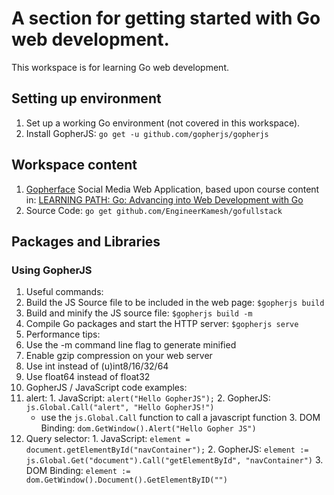 # A section for getting started with Go web development.
This workspace is for learning Go web development.

## Setting up environment
1. Set up a working Go environment (not covered in this workspace).
2. Install GopherJS: `go get -u github.com/gopherjs/gopherjs`


## Workspace content
1. [Gopherface](./Gopherface) Social Media Web Application, based upon course content in: [LEARNING PATH: Go: Advancing into Web Development with Go](https://www.udemy.com/learning-path-go-advancing-into-web-development-with-go/)
  1. Source Code: `go get github.com/EngineerKamesh/gofullstack`

## Packages and Libraries
### Using GopherJS
1. Useful commands:
  1. Build the JS Source file to be included in the web page: `$gopherjs build`
  2. Build and minify the JS source file: `$gopherjs build -m`
  3. Compile Go packages and start the HTTP server: `$gopherjs serve`
2. Performance tips:
  1. Use the -m command line flag to generate minified
  2. Enable gzip compression on your web server
  3. Use int instead of (u)int8/16/32/64
  4. Use float64 instead of float32
3. GopherJS / JavaScript code examples:
  1. alert:
    1. JavaScript: `alert("Hello GopherJS");`
    2. GopherJS: `js.Global.Call("alert", "Hello GopherJS!")`
      - use the `js.Global.Call` function to call a javascript function
    3. DOM Binding: `dom.GetWindow().Alert("Hello Gopher JS")`
  2. Query selector:
    1. JavaScript: `element = document.getElementById("navContainer");`
    2. GopherJS: `element := js.Global.Get("document").Call("getElementById", "navContainer")`
    3. DOM Binding: `element := dom.GetWindow().Document().GetElementByID("")`
